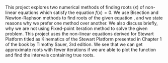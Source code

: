 This project explores two numerical methods of finding roots $(x)$ of non-linear equations which satisfy the
equation $f(x) = 0$. We use Bisection and Newton-Raphson methods to find roots of the given equation , and we
state reasons why we prefer one method over another. We also discuss briefly, why we are not using Fixed-point
iteration method to solve the given problem. This project uses the non-linear equations derived for Stewart
Platform titled as Kinematics of the Stewart Platform presented in Chapter 1 of the book by Timothy Sauer,
3rd edition. We see that we can get approximate roots with fewer iterations if we are able to plot the function
and find the intervals containing true roots.
